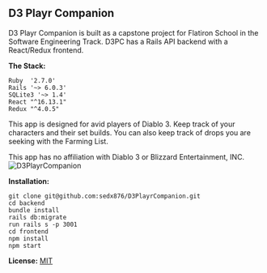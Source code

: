 ## D3 Playr Companion

D3 Playr Companion is built as a capstone project for Flatiron School in the Software Engineering Track. D3PC has a Rails API backend with a React/Redux frontend.

**The Stack:**

    Ruby  '2.7.0'
    Rails '~> 6.0.3'
    SQLite3 '~> 1.4'
    React "^16.13.1"
    Redux "^4.0.5"

This app is designed for avid players of Diablo 3. Keep track of your characters and their set builds. You can also keep track of drops you are seeking with the Farming List.

This app has no affiliation with Diablo 3 or Blizzard Entertainment, INC.
![D3PlayrCompanion](https://i.ibb.co/zmK1Yms/d3links.png)

**Installation:**

    git clone git@github.com:sedx876/D3PlayrCompanion.git
    cd backend
    bundle install
    rails db:migrate
    run rails s -p 3001
    cd frontend
    npm install
    npm start
**License:**
[MIT](https://choosealicense.com/licenses/mit/)
